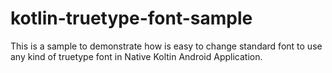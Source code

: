 # kotlin-truetype-font-sample
This is a sample to demonstrate how is easy to change standard font to use any kind of truetype font in Native Koltin Android Application.
